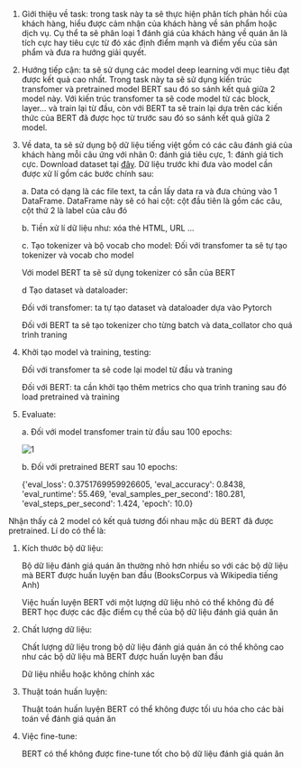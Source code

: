 
1. Giới thiệu về task: trong task này ta sẽ thực hiện phân tích phản hồi của khách hàng, hiểu được cảm nhận của khách hàng về sản phẩm hoặc dịch vụ. Cụ thể ta sẽ phân loại 1 đánh giá của khách hàng về quán ăn là tích cực hay tiêu cực từ đó xác định điểm mạnh và điểm yếu của sản phẩm và đưa ra hướng giải quyết. 

2. Hướng tiếp cận: ta sẽ sử dụng các model deep learning với mục tiêu đạt được kết quả cao nhất. Trong task này ta sẽ sử dụng kiến trúc transfomer và pretrained model BERT sau đó so sánh kết quả giữa 2 model này. Với kiến trúc transfomer ta sẽ code model từ các block, layer... và train lại từ đầu, còn với BERT ta sẽ train lại dựa trên các kiến thức của BERT đã được học từ trước sau đó so sánh kết quả giữa 2 model. 

3. Về data, ta sẽ sử dụng bộ dữ liệu tiếng việt gồm có các câu đánh giá của khách hàng mỗi câu ứng với nhãn 0: đánh giá tiêu cực, 1: đánh giá tich cực. Download dataset tại <a href="https://github.com/congnghia0609/ntc-scv.git">đây</a>. Dữ liệu trước khi đưa vào model cần được xử lí gồm các bước chính sau:

   a. Data có dạng là các file text, ta cần lấy data ra và đưa chúng vào 1 DataFrame. DataFrame này sẽ có hai cột: cột đầu tiên là gồm các câu, cột thứ 2 là label của câu đó 

   b. Tiền xử lí dữ liệu như: xóa thẻ HTML, URL ...

   c. Tạo tokenizer và bộ vocab cho model:
      Đối với transfomer ta sẽ tự tạo tokenizer và vocab cho model
   
      Với model BERT ta sẽ sử dụng tokenizer có sẵn của BERT

   d Tạo dataset và dataloader:
   
      Đối với transfomer: ta tự tạo dataset và dataloader dựa vào Pytorch
   
      Đối với BERT ta sẽ tạo tokenizer cho từng batch và data_collator cho quá trình traning

4. Khởi tạo model và training, testing: 

   Đối với transfomer ta sẽ code lại model từ đầu và traning

   Đối với BERT: ta cần khởi tạo thêm metrics cho qua trình traning sau đó load pretrained và training 

5. Evaluate:
   
   a. Đối với model transfomer train từ đầu sau 100 epochs:
   
   ![1](https://github.com/PhamTrinhDuc/Text-Classification-using-Transformer-and-Pretrained-BERT/assets/127647215/6c442e11-d125-4548-be35-4cd8e98952dd)

   b. Đối với pretrained BERT sau 10 epochs:

   {'eval_loss': 0.3751769959926605,
    'eval_accuracy': 0.8438,
    'eval_runtime': 55.469,
    'eval_samples_per_second': 180.281,
    'eval_steps_per_second': 1.424,
    'epoch': 10.0}


Nhận thấy cả 2 model có kết quả tương đối nhau mặc dù BERT đã được pretrained. Lí do có thể là: 

1. Kích thước bộ dữ liệu:

   Bộ dữ liệu đánh giá quán ăn thường nhỏ hơn nhiều so với các bộ dữ liệu mà BERT được huấn luyện ban đầu (BooksCorpus và Wikipedia tiếng Anh)
   
   Việc huấn luyện BERT với một lượng dữ liệu nhỏ có thể không đủ để BERT học được các đặc điểm cụ thể của bộ dữ liệu đánh giá quán ăn

2. Chất lượng dữ liệu:

   Chất lượng dữ liệu trong bộ dữ liệu đánh giá quán ăn có thể không cao như các bộ dữ liệu mà BERT được huấn luyện ban đầu
   
   Dữ liệu nhiễu hoặc không chính xác

3. Thuật toán huấn luyện:

   Thuật toán huấn luyện BERT có thể không được tối ưu hóa cho các bài toán về đánh giá quán ăn
   
4. Việc fine-tune:

   BERT có thể không được fine-tune tốt cho bộ dữ liệu đánh giá quán ăn
   



   

